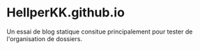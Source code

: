 # HellperKK.github.io
Un essai de blog statique consitue principalement pour tester de l'organisation
de dossiers.
